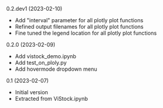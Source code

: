 
0.2.dev1 (2023-02-10)
* Add "interval" parameter for all plotly plot functions
* Refined output filenames for all plotly plot functions
* Fine tuned the legend location for all plotly plot functions

0.2.0 (2023-02-09)
* Add vistock_demo.ipynb
* Add test_on_ploly.py
* Add hovermode dropdown menu

0.1 (2023-02-07)
* Initial version
* Extracted from ViStock.ipynb
